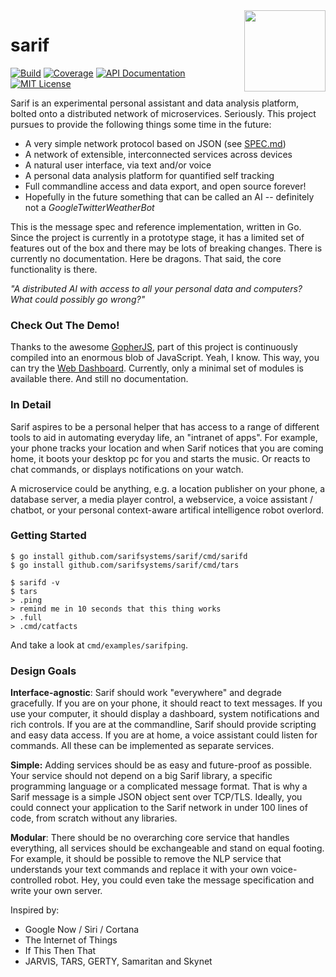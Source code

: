 <img width="130" align="right" src="https://avatars1.githubusercontent.com/u/19608160?v=3&s=300">

sarif
=====

[![Build](https://img.shields.io/travis/sarifsystems/sarif.svg?style=flat-square)](https://travis-ci.org/sarifsystems/sarif)
[![Coverage](https://img.shields.io/coveralls/sarifsystems/sarif.svg?style=flat-square)](https://coveralls.io/github/sarifsystems/sarif)
[![API Documentation](https://img.shields.io/badge/api-GoDoc-blue.svg?style=flat-square)](https://godoc.org/github.com/sarifsystems/sarif)
[![MIT License](https://img.shields.io/badge/license-MIT-blue.svg?style=flat-square)](http://opensource.org/licenses/MIT)

Sarif is an experimental personal assistant and data analysis platform, bolted onto a distributed network of microservices. Seriously. This project pursues to provide the following things some time in the future:

* A very simple network protocol based on JSON (see [SPEC.md](SPEC.md))
* A network of extensible, interconnected services across devices
* A natural user interface, via text and/or voice
* A personal data analysis platform for quantified self tracking
* Full commandline access and data export, and open source forever!
* Hopefully in the future something that can be called an AI -- definitely not a *GoogleTwitterWeatherBot*

This is the message spec and reference implementation, written in Go. Since the project is currently
in a prototype stage, it has a limited set of features out of
the box and there may be lots of breaking changes. There is currently no documentation.
Here be dragons. That said, the core functionality is there.

*"A distributed AI with access to all your personal data and computers? What could possibly go wrong?"*

### Check Out The Demo!

Thanks to the awesome [GopherJS](https://github.com/gopherjs/gopherjs), part of this project is continuously
compiled into an enormous blob of JavaScript. Yeah, I know. This way, you can try the [Web Dashboard](https://sarifsystems.github.io/sarif-web). Currently, only a minimal set of modules is available there. And still no documentation.

### In Detail ##

Sarif aspires to be a personal helper that has access to a range of different
tools to aid in automating everyday life, an "intranet of apps".  For example,
your phone tracks your location and when Sarif notices that you are coming home,
it boots your desktop pc for you and starts the music. Or reacts to chat
commands, or displays notifications on your watch.

A microservice could be anything, e.g. a location publisher on your phone,
a database server, a media player control, a webservice, a voice assistant / chatbot,
or your personal context-aware artifical intelligence robot overlord.

### Getting Started

	$ go install github.com/sarifsystems/sarif/cmd/sarifd
	$ go install github.com/sarifsystems/sarif/cmd/tars

	$ sarifd -v
	$ tars
	> .ping
	> remind me in 10 seconds that this thing works
	> .full
	> .cmd/catfacts

And take a look at `cmd/examples/sarifping`.

### Design Goals ##

**Interface-agnostic**: Sarif should work "everywhere" and degrade gracefully. If
you are on your phone, it should react to text messages. If you use your computer,
it should display a dashboard, system notifications and rich controls. If you are
at the commandline, Sarif should provide scripting and easy data access. If you are at
home, a voice assistant could listen for commands. All these can be implemented as
separate services.

**Simple:** Adding services should be as easy and future-proof as possible.
Your service should not depend on a big Sarif library, a specific programming
language or a complicated message format. That is why a Sarif message is a simple
JSON object sent over TCP/TLS. Ideally, you could connect your application to
the Sarif network in under 100 lines of code, from scratch without any libraries.

**Modular**: There should be no overarching core service that handles everything,
all services should be exchangeable and stand on equal footing. For example,
it should be possible to remove the NLP service that understands your text commands
and replace it with your own voice-controlled robot. Hey, you could even take
the message specification and write your own server.

Inspired by:

* Google Now / Siri / Cortana
* The Internet of Things
* If This Then That
* JARVIS, TARS, GERTY, Samaritan and Skynet
